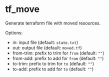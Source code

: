 # tf_move

Generate terraform file with moved resources.

Options:

- in: input file (default: `state.txt`)
- out: output file (default: `moved.tf`)
- from-trim: prefix to trim for `from` (default: `""`)
- from-add: prefix to add for `from` (default: `""`)
- to-trim: prefix to trim for `to` (default: `""`)
- to-add: prefix to add for `to` (default: `""`)
